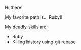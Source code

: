 Hi there!

My favorite path is... Ruby!!

My deadly skills are:
* Ruby
* Killing history using git rebase
